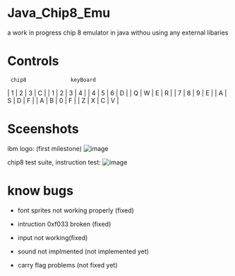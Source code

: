 # Java_Chip8_Emu
 a work in progress chip 8 emulator in java withou using any external libaries
 
# Controls

     chip8              keyBoard
| 1 | 2 | 3 | C |   | 1 | 2 | 3 | 4 |
| 4 | 5 | 6 | D |   | Q | W | E | R |
| 7 | 8 | 9 | E |   | A | S | D | F |
| A | B | 0 | F |   | Z | X | C | V |

# Sceenshots

ibm logo: (first milestone)
![image](https://user-images.githubusercontent.com/100975643/221704420-bc4e0fdc-fe93-4653-8dc5-02aecc5e0567.png)

chip8 test suite, instruction test:
![image](https://user-images.githubusercontent.com/100975643/221707108-fd8a3ffb-4256-4531-aae3-d1f32aaf0a78.png)


# know bugs

- font sprites not working properly (fixed)
- intruction 0xf033 broken (fixed)
- input not working(fixed)
- sound not implmented (not implemented yet)

- carry flag problems (not fixed yet)
